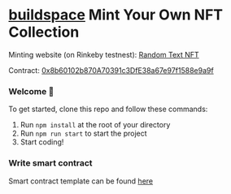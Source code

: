# [buildspace](https://buildspace.so/) Mint Your Own NFT Collection
Minting website (on Rinkeby testnest): [Random Text NFT](https://nft-minting-testing.herokuapp.com/)

Contract: [0x8b60102b870A70391c3DfE38a67e97f1588e9a9f](https://rinkeby.etherscan.io/address/0x343a70b7bdf4cb57952e53c6b74699a3e05b3864)

### **Welcome 👋**
To get started, clone this repo and follow these commands:

1. Run `npm install` at the root of your directory
2. Run `npm run start` to start the project
3. Start coding!


### Write smart contract ### 
Smart contract template can be found [here](https://github.com/AnsenHuang14/NFT-Smart-Contract-Example)
